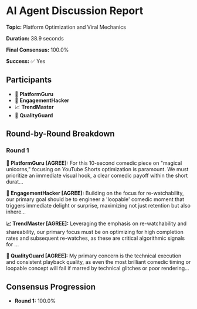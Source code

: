 # AI Agent Discussion Report

**Topic:** Platform Optimization and Viral Mechanics

**Duration:** 38.9 seconds

**Final Consensus:** 100.0%

**Success:** ✅ Yes

## Participants

- 🤖 **PlatformGuru**
- 🤖 **EngagementHacker**
- 📈 **TrendMaster**
- 🤖 **QualityGuard**

## Round-by-Round Breakdown

### Round 1

**🤖 PlatformGuru [AGREE]:** For this 10-second comedic piece on "magical unicorns," focusing on YouTube Shorts optimization is paramount. We must prioritize an immediate visual hook, a clear comedic payoff within the short durat...

**🤖 EngagementHacker [AGREE]:** Building on the focus for re-watchability, our primary goal should be to engineer a 'loopable' comedic moment that triggers immediate delight or surprise, maximizing not just retention but also inhere...

**📈 TrendMaster [AGREE]:** Leveraging the emphasis on re-watchability and shareability, our primary focus must be on optimizing for high completion rates and subsequent re-watches, as these are critical algorithmic signals for ...

**🤖 QualityGuard [AGREE]:** My primary concern is the technical execution and consistent playback quality, as even the most brilliant comedic timing or loopable concept will fail if marred by technical glitches or poor rendering...

## Consensus Progression

- **Round 1:** 100.0%
